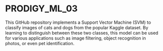 # PRODIGY_ML_03
This GitHub repository implements a Support Vector Machine (SVM) to classify images of cats and dogs from the popular Kaggle dataset. By learning to distinguish between these two classes, this model can be used for various applications such as image filtering, object recognition in photos, or even pet identification.
